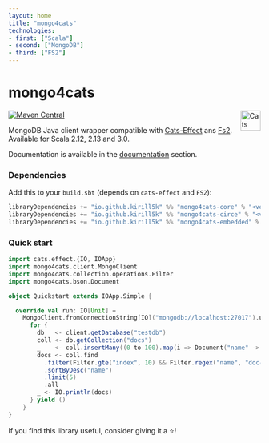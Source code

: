 ```yaml
---
layout: home
title: "mongo4cats"
technologies:
- first: ["Scala"]
- second: ["MongoDB"]
- third: ["FS2"]
---
```


mongo4cats
==========

[![Maven Central](https://img.shields.io/maven-central/v/io.github.kirill5k/mongo4cats-core_2.13.svg)](http://search.maven.org/#search%7Cga%7C1%mongo4cats-core)
<a href="https://typelevel.org/cats/"><img src="https://typelevel.org/cats/img/cats-badge.svg" height="40px" align="right" alt="Cats friendly" /></a>

MongoDB Java client wrapper compatible with [Cats-Effect](https://typelevel.org/cats-effect/) ans [Fs2](http://fs2.io/).
Available for Scala 2.12, 2.13 and 3.0.

Documentation is available in the [documentation](https://kirill5k.github.io/mongo4cats/docs/) section.

### Dependencies

Add this to your `build.sbt` (depends on `cats-effect` and `FS2`):

```scala
libraryDependencies += "io.github.kirill5k" %% "mongo4cats-core" % "<version>"
libraryDependencies += "io.github.kirill5k" %% "mongo4cats-circe" % "<version>"// circe support
libraryDependencies += "io.github.kirill5k" %% "mongo4cats-embedded" % "<version>" // embedded-mongodb
```

### Quick start

```scala
import cats.effect.{IO, IOApp}
import mongo4cats.client.MongoClient
import mongo4cats.collection.operations.Filter
import mongo4cats.bson.Document

object Quickstart extends IOApp.Simple {

  override val run: IO[Unit] =
    MongoClient.fromConnectionString[IO]("mongodb://localhost:27017").use { client =>
      for {
        db   <- client.getDatabase("testdb")
        coll <- db.getCollection("docs")
        _    <- coll.insertMany((0 to 100).map(i => Document("name" -> s"doc-$i", "index" -> i)))
        docs <- coll.find
          .filter(Filter.gte("index", 10) && Filter.regex("name", "doc-[1-9]0"))
          .sortByDesc("name")
          .limit(5)
          .all
        _ <- IO.println(docs)
      } yield ()
    }
}

```

If you find this library useful, consider giving it a ⭐!